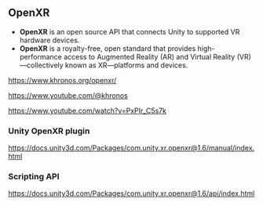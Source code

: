 ## OpenXR
- **OpenXR** is an open source API that connects Unity to supported VR hardware devices.
- **OpenXR** is a royalty-free, open standard that provides high-performance access to Augmented Reality (AR) and Virtual Reality (VR)—collectively known as XR—platforms and devices.

https://www.khronos.org/openxr/

https://www.youtube.com/@khronos

https://www.youtube.com/watch?v=PxPIr_C5s7k


### Unity OpenXR plugin 
https://docs.unity3d.com/Packages/com.unity.xr.openxr@1.6/manual/index.html

### Scripting API 
https://docs.unity3d.com/Packages/com.unity.xr.openxr@1.6/api/index.html
